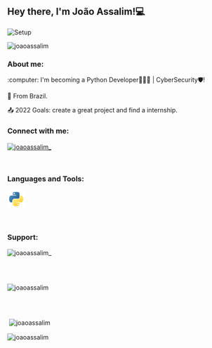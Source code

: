 ## Hey there, I'm João Assalim!💻

<p>
   <img src="https://i.imgur.com/mmcKM9V.jpg" title="source: imgur.com" alt="Setup" border="0" width="50%"/>
</p>


<p align="left"> <img src="https://komarev.com/ghpvc/?username=joaoassalim&label=Profile%20views&color=00ff2a&style=flat" alt="joaoassalim" /> </p>

 <div>
<h3 align="left">About me:</h3>
 :computer: I'm becoming a Python Developer👨🏻‍💻 | CyberSecurity🛡️!

:house_with_garden: From Brazil.

:outbox_tray: 2022 Goals: create a great project and find a internship.



<h3 align="left">Connect with me:</h3>
<p align="left">
<a href="https://instagram.com/joaoassalim_" target="blank"><img align="center" src="https://raw.githubusercontent.com/rahuldkjain/github-profile-readme-generator/master/src/images/icons/Social/instagram.svg" alt="joaoassalim_" height="30" width="40" /></a>
</p>
<br>
<h3 align="left">Languages and Tools:</h3>
<p align="left"> <a href="https://www.python.org" target="_blank" rel="noreferrer"> <img src="https://raw.githubusercontent.com/devicons/devicon/master/icons/python/python-original.svg" alt="python" width="40" height="40"/> </a> </p>
<br>
 
<h3 align="left">Support:</h3>
<p><a href="https://ko-fi.com/joaoassalim_"> <img align="left" src="https://cdn.ko-fi.com/cdn/kofi3.png?v=3" height="50" width="210" alt="joaoassalim_" /></a></p><br><br>
 
<br><p><img align="left" src="https://github-readme-stats.vercel.app/api/top-langs?username=joaoassalim&show_icons=true&theme=dark&hide_border=true&locale=en&layout=compact" alt="joaoassalim" /></p><br><br>

<br><p>&nbsp;<img align="center" src="https://github-readme-stats.vercel.app/api?username=joaoassalim&show_icons=true&&theme=dark&locale=en" alt="joaoassalim" /></p>

<p><img align="center" src="https://github-readme-streak-stats.herokuapp.com/?user=joaoassalim&theme=dark" alt="joaoassalim" /></p>

